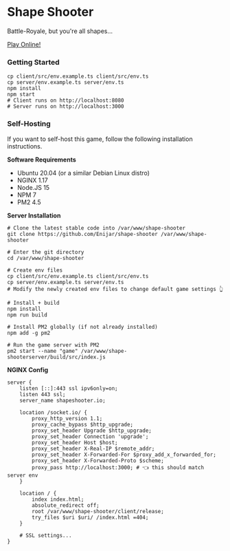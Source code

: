 # Shape Shooter

Battle-Royale, but you're all shapes...

[Play Online!](https://shapeshooter.io)

### Getting Started

```shell
cp client/src/env.example.ts client/src/env.ts
cp server/env.example.ts server/env.ts
npm install
npm start
# Client runs on http://localhost:8080
# Server runs on http://localhost:3000
```

### Self-Hosting

If you want to self-host this game, follow the following installation instructions.

**Software Requirements**

- Ubuntu 20.04 (or a similar Debian Linux distro)
- NGINX 1.17
- Node.JS 15
- NPM 7
- PM2 4.5

**Server Installation**

```shell
# Clone the latest stable code into /var/www/shape-shooter
git clone https://github.com/Enijar/shape-shooter /var/www/shape-shooter

# Enter the git directory
cd /var/www/shape-shooter

# Create env files
cp client/src/env.example.ts client/src/env.ts
cp server/env.example.ts server/env.ts
# Modify the newly created env files to change default game settings 👆

# Install + build
npm install
npm run build

# Install PM2 globally (if not already installed)
npm add -g pm2

# Run the game server with PM2
pm2 start --name "game" /var/www/shape-shooterserver/build/src/index.js
```

**NGINX Config**

```text
server {
    listen [::]:443 ssl ipv6only=on;
    listen 443 ssl;
    server_name shapeshooter.io;

    location /socket.io/ {
        proxy_http_version 1.1;
        proxy_cache_bypass $http_upgrade;
        proxy_set_header Upgrade $http_upgrade;
        proxy_set_header Connection 'upgrade';
        proxy_set_header Host $host;
        proxy_set_header X-Real-IP $remote_addr;
        proxy_set_header X-Forwarded-For $proxy_add_x_forwarded_for;
        proxy_set_header X-Forwarded-Proto $scheme;
        proxy_pass http://localhost:3000; # 👈 this should match server env
    }

    location / {
        index index.html;
        absolute_redirect off;
        root /var/www/shape-shooter/client/release;
        try_files $uri $uri/ /index.html =404;
    }

    # SSL settings...
}
```
